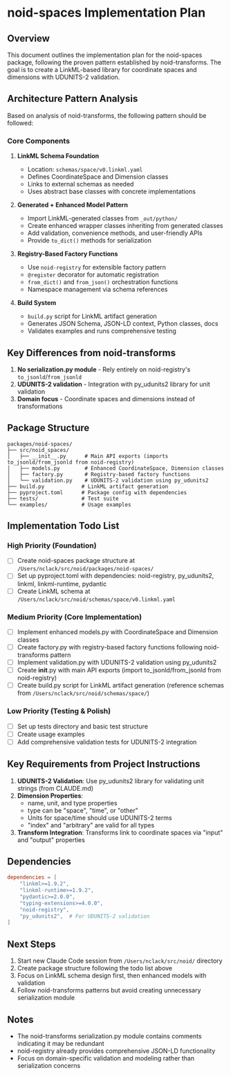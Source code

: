# noid-spaces Implementation Plan

## Overview

This document outlines the implementation plan for the noid-spaces package, following the proven pattern established by noid-transforms. The goal is to create a LinkML-based library for coordinate spaces and dimensions with UDUNITS-2 validation.

## Architecture Pattern Analysis

Based on analysis of noid-transforms, the following pattern should be followed:

### Core Components

1. **LinkML Schema Foundation**
   - Location: `schemas/space/v0.linkml.yaml`
   - Defines CoordinateSpace and Dimension classes
   - Links to external schemas as needed
   - Uses abstract base classes with concrete implementations

2. **Generated + Enhanced Model Pattern**
   - Import LinkML-generated classes from `_out/python/`
   - Create enhanced wrapper classes inheriting from generated classes
   - Add validation, convenience methods, and user-friendly APIs
   - Provide `to_dict()` methods for serialization

3. **Registry-Based Factory Functions**
   - Use `noid-registry` for extensible factory pattern
   - `@register` decorator for automatic registration
   - `from_dict()` and `from_json()` orchestration functions
   - Namespace management via schema references

4. **Build System**
   - `build.py` script for LinkML artifact generation
   - Generates JSON Schema, JSON-LD context, Python classes, docs
   - Validates examples and runs comprehensive testing

## Key Differences from noid-transforms

1. **No serialization.py module** - Rely entirely on noid-registry's `to_jsonld`/`from_jsonld`
2. **UDUNITS-2 validation** - Integration with py_udunits2 library for unit validation
3. **Domain focus** - Coordinate spaces and dimensions instead of transformations

## Package Structure

```
packages/noid-spaces/
├── src/noid_spaces/
│   ├── __init__.py      # Main API exports (imports to_jsonld/from_jsonld from noid-registry)
│   ├── models.py        # Enhanced CoordinateSpace, Dimension classes
│   ├── factory.py       # Registry-based factory functions
│   └── validation.py    # UDUNITS-2 validation using py_udunits2
├── build.py            # LinkML artifact generation
├── pyproject.toml      # Package config with dependencies
├── tests/              # Test suite
└── examples/           # Usage examples
```

## Implementation Todo List

### High Priority (Foundation)
- [ ] Create noid-spaces package structure at `/Users/nclack/src/noid/packages/noid-spaces/`
- [ ] Set up pyproject.toml with dependencies: noid-registry, py_udunits2, linkml, linkml-runtime, pydantic
- [ ] Create LinkML schema at `/Users/nclack/src/noid/schemas/space/v0.linkml.yaml`

### Medium Priority (Core Implementation)
- [ ] Implement enhanced models.py with CoordinateSpace and Dimension classes
- [ ] Create factory.py with registry-based factory functions following noid-transforms pattern
- [ ] Implement validation.py with UDUNITS-2 validation using py_udunits2
- [ ] Create __init__.py with main API exports (import to_jsonld/from_jsonld from noid-registry)
- [ ] Create build.py script for LinkML artifact generation (reference schemas from `/Users/nclack/src/noid/schemas/space/`)

### Low Priority (Testing & Polish)
- [ ] Set up tests directory and basic test structure
- [ ] Create usage examples
- [ ] Add comprehensive validation tests for UDUNITS-2 integration

## Key Requirements from Project Instructions

1. **UDUNITS-2 Validation**: Use py_udunits2 library for validating unit strings (from CLAUDE.md)
2. **Dimension Properties**:
   - name, unit, and type properties
   - type can be "space", "time", or "other"
   - Units for space/time should use UDUNITS-2 terms
   - "index" and "arbitrary" are valid for all types
3. **Transform Integration**: Transforms link to coordinate spaces via "input" and "output" properties

## Dependencies

```toml
dependencies = [
    "linkml>=1.9.2",
    "linkml-runtime>=1.9.2",
    "pydantic>=2.0.0",
    "typing-extensions>=4.0.0",
    "noid-registry",
    "py_udunits2",  # For UDUNITS-2 validation
]
```

## Next Steps

1. Start new Claude Code session from `/Users/nclack/src/noid/` directory
2. Create package structure following the todo list above
3. Focus on LinkML schema design first, then enhanced models with validation
4. Follow noid-transforms patterns but avoid creating unnecessary serialization module

## Notes

- The noid-transforms serialization.py module contains comments indicating it may be redundant
- noid-registry already provides comprehensive JSON-LD functionality
- Focus on domain-specific validation and modeling rather than serialization concerns
